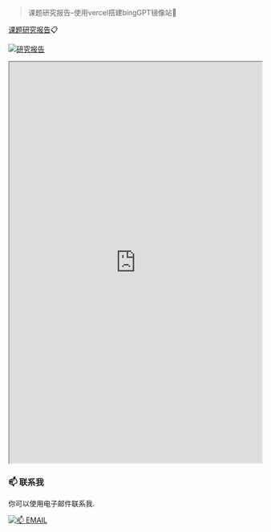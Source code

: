  > 课题研究报告–使用vercel搭建bingGPT镜像站📎

[课题研究报告](https://2z.cyming.top/yjx/bing/课题研究报告–使用vercel搭建bingGPT镜像站.pdf)📋

[![研究报告](https://img.cyming.top/file/65b2e7659497524daae4b.jpg)](#)

<iframe
  src="https://mozilla.github.io/pdf.js/web/viewer.html?file=https://2z.cyming.top/yjx/bing/课题研究报告–使用vercel搭建bingGPT镜像站.pdf"
  width="100%"
  height="800px"></iframe>

 ### 📫 联系我 
  
 你可以使用电子邮件联系我. 
  
 [![📫 EMAIL](https://img.shields.io/badge/📫%20EMAIL-c@cyming.top-%2357728B?style=for-the-badge)](mailto:c@cyming.top)
